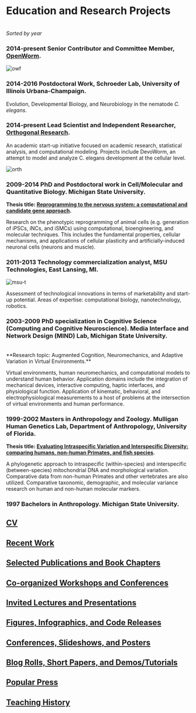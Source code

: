 # Education and Research Projects
<br>_Sorted by year_

### 2014-present Senior Contributor and Committee Member, [OpenWorm](http://www.openworm.org). 

![owf](https://user-images.githubusercontent.com/2716218/29792323-ace12ea0-8c05-11e7-93e3-c104798e399b.png)

### 2014-2016 Postdoctoral Work, Schroeder Lab, University of Illinois Urbana-Champaign.<BR>

Evolution, Developmental Biology, and Neurobiology in the nematode _C. elegans_.

### 2014-present Lead Scientist and Independent Researcher, [Orthogonal Research](https://orthogonal-research.weebly.com/).

An academic start-up initiative focused on academic research, statistical analysis, and computational modeling. 
Projects include DevoWorm, an attempt to model and analyze C. elegans development at the cellular level.

![orth](https://user-images.githubusercontent.com/2716218/29792299-9c006dd0-8c05-11e7-9d11-ce67d78ec669.png)

### 2009-2014 PhD and Postdoctoral work in Cell/Molecular and Quantitative Biology. Michigan State University.
**Thesis title: [Reprogramming to the nervous system: a computational and candidate gene approach](https://osf.io/v7dnk/).**

Research on the phenotypic reprogramming of animal cells (e.g. generation of iPSCs, iNCs, and iSMCs) using computational, bioengineering, and molecular techniques. This includes the fundamental properties, cellular mechanisms, and applications of cellular plasticity and artificially-induced neuronal cells (neurons and muscle).

### 2011-2013  Technology commercialization analyst, MSU Technologies, East Lansing, MI. 

![msu-t](https://user-images.githubusercontent.com/2716218/29833183-315dd426-8cb0-11e7-86a4-52acfd6fdbe8.png)

Assessment of technological innovations in terms of marketability and start-up potential. Areas of expertise: computational biology, nanotechnology, robotics.

### 2003-2009 PhD specialization in Cognitive Science (Computing and Cognitive Neuroscience). Media Interface and Network Design (MIND) Lab, Michigan State University. 
<br>
**Research topic: Augmented Cognition, Neuromechanics, and Adaptive Variation in Virtual Environments.**

Virtual environments, human neuromechanics, and computational models to understand human behavior. Application domains include the integration of mechanical devices, interactive computing, haptic interfaces, and physiological function. Application of kinematic, behavioral, and electrophysiological measurements to a host of problems at the intersection of virtual environments and human performance.

### 1999-2002  Masters in Anthropology and Zoology. Mulligan Human Genetics Lab, Department of Anthropology, University of Florida. 
**Thesis title: [Evaluating Intraspecific Variation and Interspecific Diversity: comparing humans, non-human Primates, and fish species](https://osf.io/sme2y/).**

A phylogenetic approach to intraspecific (within-species) and interspecific (between-species) mitochondrial DNA and morphological variation. Comparative data from non-human Primates and other vertebrates are also utilized. Comparative taxonomic, demographic, and molecular variance research on human and non-human molecular markers.

### 1997	Bachelors in Anthropology. Michigan State University.

## [CV](https://github.com/balicea/balicea.github.io/blob/master/CV.md)

## [Recent Work](https://github.com/balicea/balicea.github.io/blob/master/Recent-work.md)

## [Selected Publications and Book Chapters](https://github.com/balicea/balicea.github.io/blob/master/Selected-Pubs-Chapters.md)

## [Co-organized Workshops and Conferences](https://github.com/balicea/balicea.github.io/blob/master/Workshops-Conferences.md)

## [Invited Lectures and Presentations](https://github.com/balicea/balicea.github.io/blob/master/Invited.md)

## [Figures, Infographics, and Code Releases](https://github.com/balicea/balicea.github.io/blob/master/Infograph.md)

## [Conferences, Slideshows, and Posters](https://github.com/balicea/balicea.github.io/edit/master/Conf-slides-posters.md)

## [Blog Rolls, Short Papers, and Demos/Tutorials](https://github.com/balicea/balicea.github.io/blob/master/Short-papers-demos.md)

## [Popular Press](https://github.com/balicea/balicea.github.io/blob/master/Pop-press.md)

## [Teaching History](https://github.com/balicea/balicea.github.io/blob/master/Teaching-History.md)


